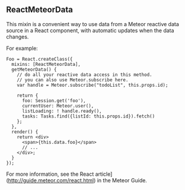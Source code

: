 ## ReactMeteorData

This mixin is a convenient way to use data from a Meteor reactive data source in a React component, with automatic updates when the data changes.

For example:

```
Foo = React.createClass({
  mixins: [ReactMeteorData],
  getMeteorData() {
    // do all your reactive data access in this method.
    // you can also use Meteor.subscribe here.
    var handle = Meteor.subscribe("todoList", this.props.id);

    return {
      foo: Session.get('foo'),
      currentUser: Meteor.user(),
      listLoading: ! handle.ready(),
      tasks: Tasks.find({listId: this.props.id}).fetch()
    };
  },
  render() {
    return <div>
      <span>{this.data.foo}</span>
      // ...
    </div>;
  }
});
```

For more information, see the React article](http://guide.meteor.com/react.html) in the Meteor Guide.